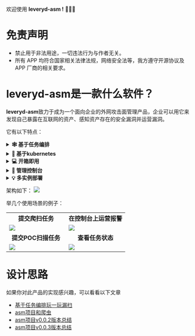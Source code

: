 # <!-- {docsify-ignore-all} -->

欢迎使用 <strong>leveryd-asm !</strong> 🎉🎉🎉

# 免责声明

* 禁止用于非法用途，一切违法行为与作者无关。
* 所有 APP 均符合国家相关法律法规，网络安全法等，我方遵守开源协议及 APP 厂商的相关要求。

# leveryd-asm是一款什么软件？

<strong>leveryd-asm</strong>致力于成为一个面向企业的外网攻击面管理产品，企业可以用它来发现自己暴露在互联网的资产、感知资产存在的安全漏洞并运营漏洞。

它有以下特点：

<details>
<summary><b>🕸 基于任务编排 </b></summary>
基于<a href="https://argoproj.github.io/argo-workflows/">argo-workflow</a>提供功能丰富、稳定的任务编排能力
</details>

<details>
<summary><b>🔗 基于kubernetes </b></summary>
任务编排引擎基于kubernetes调度工作容器，因此很容易通过水平扩展提升扫描性能；通过kubernetes生态下的产品很容易观测、运维应用
</details>

<details>
<summary><b>💻 开箱即用 </b></summary>
内置多条工作流，只需要输入资产信息，就可以完成扫描任务
</details>

<details>
<summary><b>🤖 管理控制台 </b></summary>
向用户提供UI界面管理资产、运营漏洞；对于开发者来说，想要在控制台新增一个模板可以很快，常规的crud操作只需要通过配置选项就能完成模块的前后端开发
</details>

<details>
<summary><b>💡 多实例部署 </b></summary>
同一kubernetes集群可以部署多个asm实例，数据互不影响。所以你可以区分测试环境和线上环境，也可以对不同类型的资产分别部署实例（比如国外资产和国内资产）
</details>

架构如下：
![](https://user-images.githubusercontent.com/1846319/225553724-94c34e58-9dca-4184-afbf-76b8b88b04c7.png)

举几个使用场景的例子：

<table>
  <tr>
      <td width="50%" align="center"><b>提交爬扫任务</b></td>
      <td width="50%" align="center"><b>在控制台上运营报警</b></td>
  </tr>
  <tr>
     <td><img src="https://user-images.githubusercontent.com/1846319/209668967-d2eff688-80b5-4657-9429-51b2c1d06ba8.png"/></td>
     <td><img src="https://user-images.githubusercontent.com/1846319/209669120-0e7ef61b-7c64-47de-8536-3d00cef2c164.png"/></td>
  </tr>
  <tr>
      <td width="50%" align="center"><b>提交POC扫描任务</b></td>
      <td width="50%" align="center"><b>查看任务状态</b></td>
  </tr>
  <tr>
     <td><img  src="https://user-images.githubusercontent.com/1846319/209672294-5e74ab2a-3679-447a-96dc-e5fe595480e5.png"/></td>
     <td><img  src="https://user-images.githubusercontent.com/1846319/209672007-0c3c46be-6245-406c-8935-e4200574abb4.png"/></td>
  </tr>
</table>

# 设计思路
如果你对此产品的实现感兴趣，可以看看以下文章
* [基于任务编排玩一玩漏扫](https://mp.weixin.qq.com/s/CQshF0KsDCPB6AmtOgOBqw)
* [asm项目和爬虫](https://mp.weixin.qq.com/s/fyUJPZ44gKpZF4q4ejA6fQ)
* [asm项目v0.0.2版本总结](https://mp.weixin.qq.com/s/bGmL-XYXLxm3YxQt3sqCzw)
* [asm项目v0.0.3版本总结](https://mp.weixin.qq.com/s/LOqioImlTnXitRq-CW9eXA)
